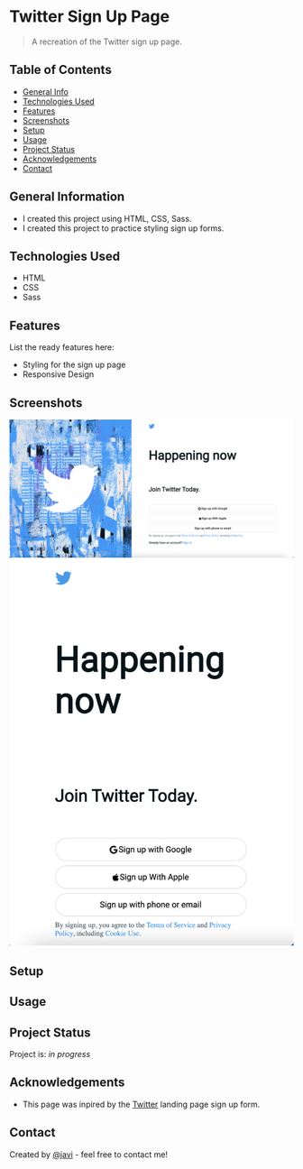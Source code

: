 # Twitter Sign Up Page
> A recreation of the Twitter sign up page.

## Table of Contents
* [General Info](#general-information)
* [Technologies Used](#technologies-used)
* [Features](#features)
* [Screenshots](#screenshots)
* [Setup](#setup)
* [Usage](#usage)
* [Project Status](#project-status)
* [Acknowledgements](#acknowledgements)
* [Contact](#contact)
<!-- * [License](#license) -->


## General Information
- I created this project using HTML, CSS, Sass.
- I created this project to practice styling sign up forms.
<!-- You don't have to answer all the questions - just the ones relevant to your project. -->


## Technologies Used
- HTML
- CSS
- Sass


## Features
List the ready features here:
- Styling for the sign up page
- Responsive Design


## Screenshots
![Example screenshot](./screenshots/screenshot1.png)
![Example screenshot](./screenshots/screenshot2.png)

<!-- If you have screenshots you'd like to share, include them here. -->


## Setup
<!-- How to install the project.
1.  -->


## Usage
<!-- - `npm start`
- The application should open on your local host on your default web browser.
- To close the application enter `ctrl+c`. -->


## Project Status
Project is: _in progress_ 


## Acknowledgements
- This page was inpired by the [Twitter](https://www.twitter.com) landing page sign up form.
<!-- This project was based on [this tutorial](https://www.example.com). -->


## Contact
Created by [@javi](https://javiermelendrez.com/) - feel free to contact me!
